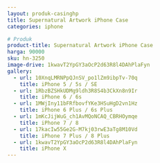 ```yaml
---
layout: produk-casinghp
title: Supernatural Artwork iPhone Case
categories: iphone

# Produk
product-title: Supernatural Artwork iPhone Case
harga: 90000
sku: hn-3250
image-drive: 1kwavT2YpGY3aOcP2d63R8l4DAhPlaFyn
gallery:
  - url: 10XnqLMRNPpQJnSV_po1lZm9ibpTv-70q
    title: iPhone 5 / 5s / SE
  - url: 1RbzBZSHkUDMg9ldh3R8S4b3CkXn8n9Ir
    title: iPhone 6 / 6s
  - url: 1MWjIny11bFRfbovfYKe3HSuHgD2vn1Hz
    title: iPhone 6 Plus / 6s Plus
  - url: 1mKcJijWuG_ch1AvMQoNCAQ_CBRHOymqe
    title: iPhone 7 / 8
  - url: 17kacIw55Ge2G-M7kj03rwE3aTg8M10Vd
    title: iPhone 7 Plus / 8 Plus
  - url: 1kwavT2YpGY3aOcP2d63R8l4DAhPlaFyn
    title: iPhone X
---
```

